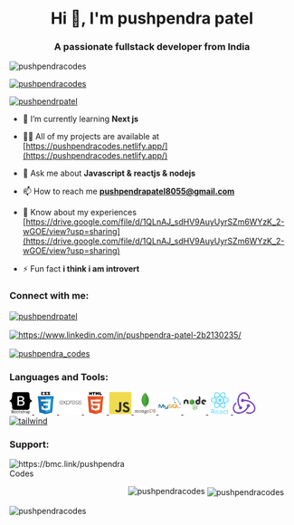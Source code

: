 <h1 align="center">Hi 👋, I'm pushpendra patel</h1>
<h3 align="center">A passionate fullstack developer from India</h3>

<p align="left"> <img src="https://komarev.com/ghpvc/?username=pushpendracodes&label=Profile%20views&color=0e75b6&style=flat" alt="pushpendracodes" /> </p>

<p align="left"> <a href="https://github.com/ryo-ma/github-profile-trophy"><img src="https://github-profile-trophy.vercel.app/?username=pushpendracodes" alt="pushpendracodes" /></a> </p>

<p align="left"> <a href="https://twitter.com/pushpendrpatel" target="blank"><img src="https://img.shields.io/twitter/follow/pushpendrpatel?logo=twitter&style=for-the-badge" alt="pushpendrpatel" /></a> </p>

- 🌱 I’m currently learning **Next js**

- 👨‍💻 All of my projects are available at [https://pushpendracodes.netlify.app/](https://pushpendracodes.netlify.app/)

- 💬 Ask me about **Javascript & reactjs & nodejs**

- 📫 How to reach me **pushpendrapatel8055@gmail.com**

- 📄 Know about my experiences [https://drive.google.com/file/d/1QLnAJ_sdHV9AuyUyrSZm6WYzK_2-wGOE/view?usp=sharing](https://drive.google.com/file/d/1QLnAJ_sdHV9AuyUyrSZm6WYzK_2-wGOE/view?usp=sharing)

- ⚡ Fun fact **i think i am introvert**

<h3 align="left">Connect with me:</h3>
<p align="left">
<a href="https://twitter.com/pushpendrpatel" target="blank"><img align="center" src="https://raw.githubusercontent.com/rahuldkjain/github-profile-readme-generator/master/src/images/icons/Social/twitter.svg" alt="pushpendrpatel" height="30" width="40" /></a>
  
<a href="https://linkedin.com/in/https://www.linkedin.com/in/pushpendra-patel-2b2130235/" target="blank"><img align="center" src="https://raw.githubusercontent.com/rahuldkjain/github-profile-readme-generator/master/src/images/icons/Social/linked-in-alt.svg" alt="https://www.linkedin.com/in/pushpendra-patel-2b2130235/" height="30" width="40" /></a>

<a href="https://instagram.com/pushpendra_codes" target="blank"><img align="center" src="https://raw.githubusercontent.com/rahuldkjain/github-profile-readme-generator/master/src/images/icons/Social/instagram.svg" alt="pushpendra_codes" height="30" width="40" /></a>
</p>

<h3 align="left">Languages and Tools:</h3>
<p align="left"> <a href="https://getbootstrap.com" target="_blank" rel="noreferrer"> <img src="https://raw.githubusercontent.com/devicons/devicon/master/icons/bootstrap/bootstrap-plain-wordmark.svg" alt="bootstrap" width="40" height="40"/> </a> <a href="https://www.w3schools.com/css/" target="_blank" rel="noreferrer"> <img src="https://raw.githubusercontent.com/devicons/devicon/master/icons/css3/css3-original-wordmark.svg" alt="css3" width="40" height="40"/> </a> <a href="https://expressjs.com" target="_blank" rel="noreferrer"> <img src="https://raw.githubusercontent.com/devicons/devicon/master/icons/express/express-original-wordmark.svg" alt="express" width="40" height="40"/> </a> <a href="https://www.w3.org/html/" target="_blank" rel="noreferrer"> <img src="https://raw.githubusercontent.com/devicons/devicon/master/icons/html5/html5-original-wordmark.svg" alt="html5" width="40" height="40"/> </a> <a href="https://developer.mozilla.org/en-US/docs/Web/JavaScript" target="_blank" rel="noreferrer"> <img src="https://raw.githubusercontent.com/devicons/devicon/master/icons/javascript/javascript-original.svg" alt="javascript" width="40" height="40"/> </a> <a href="https://www.mongodb.com/" target="_blank" rel="noreferrer"> <img src="https://raw.githubusercontent.com/devicons/devicon/master/icons/mongodb/mongodb-original-wordmark.svg" alt="mongodb" width="40" height="40"/> </a> <a href="https://www.mysql.com/" target="_blank" rel="noreferrer"> <img src="https://raw.githubusercontent.com/devicons/devicon/master/icons/mysql/mysql-original-wordmark.svg" alt="mysql" width="40" height="40"/> </a> <a href="https://nodejs.org" target="_blank" rel="noreferrer"> <img src="https://raw.githubusercontent.com/devicons/devicon/master/icons/nodejs/nodejs-original-wordmark.svg" alt="nodejs" width="40" height="40"/> </a> <a href="https://reactjs.org/" target="_blank" rel="noreferrer"> <img src="https://raw.githubusercontent.com/devicons/devicon/master/icons/react/react-original-wordmark.svg" alt="react" width="40" height="40"/> </a> <a href="https://redux.js.org" target="_blank" rel="noreferrer"> <img src="https://raw.githubusercontent.com/devicons/devicon/master/icons/redux/redux-original.svg" alt="redux" width="40" height="40"/> </a> <a href="https://tailwindcss.com/" target="_blank" rel="noreferrer"> <img src="https://www.vectorlogo.zone/logos/tailwindcss/tailwindcss-icon.svg" alt="tailwind" width="40" height="40"/> </a> </p>

<h3 align="left">Support:</h3>
<p><a href="https://www.buymeacoffee.com/https://bmc.link/pushpendraCodes"> <img align="left" src="https://cdn.buymeacoffee.com/buttons/v2/default-yellow.png" height="50" width="210" alt="https://bmc.link/pushpendraCodes" /></a></p><br><br>

<p><img align="left" src="https://github-readme-stats.vercel.app/api/top-langs?username=pushpendracodes&show_icons=true&locale=en&layout=compact" alt="pushpendracodes" /></p>

<p>&nbsp;<img align="center" src="https://github-readme-stats.vercel.app/api?username=pushpendracodes&show_icons=true&locale=en" alt="pushpendracodes" /></p>

<p><img align="center" src="https://github-readme-streak-stats.herokuapp.com/?user=pushpendracodes&" alt="pushpendracodes" /></p>
